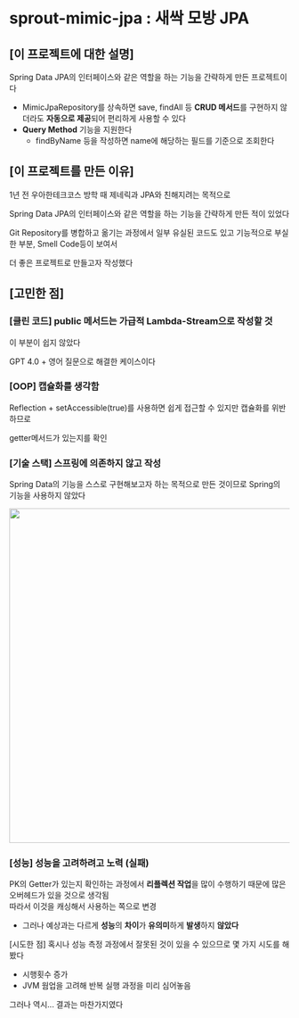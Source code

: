 # sprout-mimic-jpa :  새싹 모방 JPA

## [이 프로젝트에 대한 설명]

Spring Data JPA의 인터페이스와 같은 역할을 하는 기능을 간략하게 만든 프로젝트이다

- MimicJpaRepository를 상속하면 save, findAll 등 **CRUD 메서드**를 구현하지 않더라도 **자동으로 제공**되어 편리하게 사용할 수 있다
- **Query Method** 기능을 지원한다
  - findByName 등을 작성하면 name에 해당하는 필드를 기준으로 조회한다

## [이 프로젝트를 만든 이유]

1년 전 우아한테크코스 방학 때 제네릭과 JPA와 친해지려는 목적으로

Spring Data JPA의 인터페이스와 같은 역할을 하는 기능을 간략하게 만든 적이 있었다

Git Repository를 병합하고 옮기는 과정에서 일부 유실된 코드도 있고 기능적으로 부실한 부분, Smell Code등이 보여서

더 좋은 프로젝트로 만들고자 작성했다

## [고민한 점]

### [클린 코드] public 메서드는 가급적 Lambda-Stream으로 작성할 것

이 부분이 쉽지 않았다  

GPT 4.0 + 영어 질문으로 해결한 케이스이다

### [OOP] 캡슐화를 생각함

Reflection + setAccessible(true)를 사용하면 쉽게 접근할 수 있지만 캡슐화를 위반하므로

getter메서드가 있는지를 확인

### [기술 스택] 스프링에 의존하지 않고 작성

Spring Data의 기능을 스스로 구현해보고자 하는 목적으로 만든 것이므로 Spring의 기능을 사용하지 않았다

<img src="https://github.com/progress0407/progress0407/assets/66164361/e592d2ff-0b4e-4b0a-b250-210291a230c8" width="600">

### [성능] 성능을 고려하려고 노력 (실패)

PK의 Getter가 있는지 확인하는 과정에서 **리플렉션 작업**을 많이 수행하기 때문에 많은 오버헤드가 있을 것으로 생각됨   
따라서 이것을 캐싱해서 사용하는 쪽으로 변경  

- 그러나 예상과는 다르게 **성능**의 **차이**가 **유의미**하게 **발생**하지 **않았다**

[시도한 점]
혹시나 성능 측정 과정에서 잘못된 것이 있을 수 있으므로 몇 가지 시도를 해봤다
- 시행횟수 증가
- JVM 웜업을 고려해 반복 실행 과정을 미리 심어놓음

그러나 역시... 결과는 마찬가지였다

